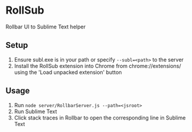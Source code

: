 # RollSub
Rollbar UI to Sublime Text helper

## Setup

1. Ensure subl.exe is in your path or specify `--subl=<path>` to the server
2. Install the RollSub extension into Chrome from chrome://extensions/ using the 'Load unpacked extension' button

## Usage
1. Run `node server/RollbarServer.js --path=<jsroot>`
2. Run Sublime Text
3. Click stack traces in Rollbar to open the corresponding line in Sublime Text
